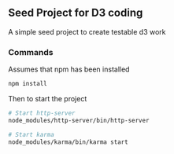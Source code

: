 ## Seed Project for D3 coding

A simple seed project to create testable d3 work

### Commands

Assumes that npm has been installed

```bash
npm install
```

Then to start the project

```bash
# Start http-server
node_modules/http-server/bin/http-server

# Start karma
node_modules/karma/bin/karma start
```